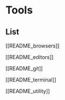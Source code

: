 # Tools


## List

[[README_browsers]]

[[README_editors]]

[[README_git]]

[[README_terminal]]

[[README_utility]]